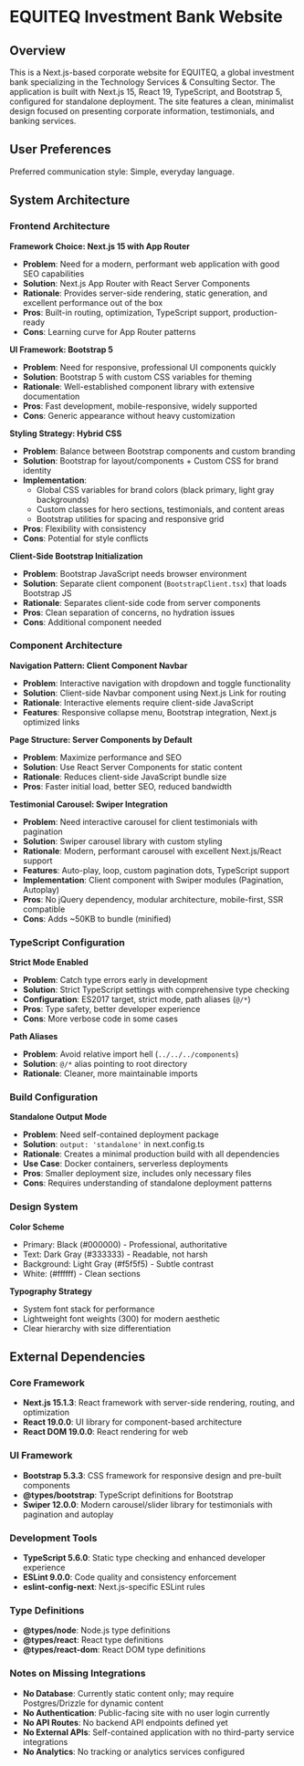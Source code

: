 # EQUITEQ Investment Bank Website

## Overview

This is a Next.js-based corporate website for EQUITEQ, a global investment bank specializing in the Technology Services & Consulting Sector. The application is built with Next.js 15, React 19, TypeScript, and Bootstrap 5, configured for standalone deployment. The site features a clean, minimalist design focused on presenting corporate information, testimonials, and banking services.

## User Preferences

Preferred communication style: Simple, everyday language.

## System Architecture

### Frontend Architecture

**Framework Choice: Next.js 15 with App Router**
- **Problem**: Need for a modern, performant web application with good SEO capabilities
- **Solution**: Next.js App Router with React Server Components
- **Rationale**: Provides server-side rendering, static generation, and excellent performance out of the box
- **Pros**: Built-in routing, optimization, TypeScript support, production-ready
- **Cons**: Learning curve for App Router patterns

**UI Framework: Bootstrap 5**
- **Problem**: Need for responsive, professional UI components quickly
- **Solution**: Bootstrap 5 with custom CSS variables for theming
- **Rationale**: Well-established component library with extensive documentation
- **Pros**: Fast development, mobile-responsive, widely supported
- **Cons**: Generic appearance without heavy customization

**Styling Strategy: Hybrid CSS**
- **Problem**: Balance between Bootstrap components and custom branding
- **Solution**: Bootstrap for layout/components + Custom CSS for brand identity
- **Implementation**: 
  - Global CSS variables for brand colors (black primary, light gray backgrounds)
  - Custom classes for hero sections, testimonials, and content areas
  - Bootstrap utilities for spacing and responsive grid
- **Pros**: Flexibility with consistency
- **Cons**: Potential for style conflicts

**Client-Side Bootstrap Initialization**
- **Problem**: Bootstrap JavaScript needs browser environment
- **Solution**: Separate client component (`BootstrapClient.tsx`) that loads Bootstrap JS
- **Rationale**: Separates client-side code from server components
- **Pros**: Clean separation of concerns, no hydration issues
- **Cons**: Additional component needed

### Component Architecture

**Navigation Pattern: Client Component Navbar**
- **Problem**: Interactive navigation with dropdown and toggle functionality
- **Solution**: Client-side Navbar component using Next.js Link for routing
- **Rationale**: Interactive elements require client-side JavaScript
- **Features**: Responsive collapse menu, Bootstrap integration, Next.js optimized links

**Page Structure: Server Components by Default**
- **Problem**: Maximize performance and SEO
- **Solution**: Use React Server Components for static content
- **Rationale**: Reduces client-side JavaScript bundle size
- **Pros**: Faster initial load, better SEO, reduced bandwidth

**Testimonial Carousel: Swiper Integration**
- **Problem**: Need interactive carousel for client testimonials with pagination
- **Solution**: Swiper carousel library with custom styling
- **Rationale**: Modern, performant carousel with excellent Next.js/React support
- **Features**: Auto-play, loop, custom pagination dots, TypeScript support
- **Implementation**: Client component with Swiper modules (Pagination, Autoplay)
- **Pros**: No jQuery dependency, modular architecture, mobile-first, SSR compatible
- **Cons**: Adds ~50KB to bundle (minified)

### TypeScript Configuration

**Strict Mode Enabled**
- **Problem**: Catch type errors early in development
- **Solution**: Strict TypeScript settings with comprehensive type checking
- **Configuration**: ES2017 target, strict mode, path aliases (`@/*`)
- **Pros**: Type safety, better developer experience
- **Cons**: More verbose code in some cases

**Path Aliases**
- **Problem**: Avoid relative import hell (`../../../components`)
- **Solution**: `@/*` alias pointing to root directory
- **Rationale**: Cleaner, more maintainable imports

### Build Configuration

**Standalone Output Mode**
- **Problem**: Need self-contained deployment package
- **Solution**: `output: 'standalone'` in next.config.ts
- **Rationale**: Creates a minimal production build with all dependencies
- **Use Case**: Docker containers, serverless deployments
- **Pros**: Smaller deployment size, includes only necessary files
- **Cons**: Requires understanding of standalone deployment patterns

### Design System

**Color Scheme**
- Primary: Black (#000000) - Professional, authoritative
- Text: Dark Gray (#333333) - Readable, not harsh
- Background: Light Gray (#f5f5f5) - Subtle contrast
- White: (#ffffff) - Clean sections

**Typography Strategy**
- System font stack for performance
- Lightweight font weights (300) for modern aesthetic
- Clear hierarchy with size differentiation

## External Dependencies

### Core Framework
- **Next.js 15.1.3**: React framework with server-side rendering, routing, and optimization
- **React 19.0.0**: UI library for component-based architecture
- **React DOM 19.0.0**: React rendering for web

### UI Framework
- **Bootstrap 5.3.3**: CSS framework for responsive design and pre-built components
- **@types/bootstrap**: TypeScript definitions for Bootstrap
- **Swiper 12.0.0**: Modern carousel/slider library for testimonials with pagination and autoplay

### Development Tools
- **TypeScript 5.6.0**: Static type checking and enhanced developer experience
- **ESLint 9.0.0**: Code quality and consistency enforcement
- **eslint-config-next**: Next.js-specific ESLint rules

### Type Definitions
- **@types/node**: Node.js type definitions
- **@types/react**: React type definitions
- **@types/react-dom**: React DOM type definitions

### Notes on Missing Integrations
- **No Database**: Currently static content only; may require Postgres/Drizzle for dynamic content
- **No Authentication**: Public-facing site with no user login currently
- **No API Routes**: No backend API endpoints defined yet
- **No External APIs**: Self-contained application with no third-party service integrations
- **No Analytics**: No tracking or analytics services configured